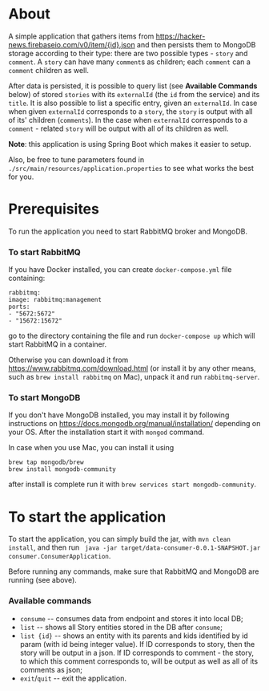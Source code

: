 # About
A simple application that gathers items from https://hacker-news.firebaseio.com/v0/item/{id}.json and then
persists them to MongoDB storage according to their type: there are two possible types - `story` and `comment`. A 
`story` can have many `comment`s as children; each `comment` can a `comment` children as well. 

After data is persisted, it is possible to query list (see **Available Commands** below) of stored `stories` with its 
`externalId` (the `id` from the service) and its `title`. It is also possible to list a specific entry, given an 
`externalId`. In case when given `externalId` corresponds to a `story`, the `story` is output with all of its' children
(`comments`). In the case when `externalId` corresponds to a `comment` - related `story` will be output with all of its 
children as well.

**Note**: this application is using Spring Boot which makes it easier to setup.

Also, be free to tune parameters found in `./src/main/resources/application.properties` to see what works the best for you.

# Prerequisites
To run the application you need to start RabbitMQ broker and MongoDB.

### To start RabbitMQ
If you have Docker installed, you can create `docker-compose.yml` file containing:
```
rabbitmq:
image: rabbitmq:management
ports:
- "5672:5672"
- "15672:15672"
```
go to the directory containing the file and run `docker-compose up` which will start RabbitMQ in a container.

Otherwise you can download it from https://www.rabbitmq.com/download.html (or install it by any other means, such as `brew install rabbitmq` on Mac), unpack it and run `rabbitmq-server`.

### To start MongoDB
If you don't have MongoDB installed, you may install it by following instructions on https://docs.mongodb.org/manual/installation/ depending on your OS. 
After the installation start it with `mongod` command.

In case when you use Mac, you can install it using
```
brew tap mongodb/brew
brew install mongodb-community
```

after install is complete run it with `brew services start mongodb-community`.

# To start the application
To start the application, you can simply build the jar, with `mvn clean install`, and then run ` java -jar target/data-consumer-0.0.1-SNAPSHOT.jar consumer.ConsumerApplication`.

Before running any commands, make sure that RabbitMQ and MongoDB are running (see above).

### Available commands
- `consume` -- consumes data from endpoint and stores it into local DB;
- `list` -- shows all Story entities stored in the DB after `consume`;
- `list {id}` -- shows an entity with its parents and kids identified by id param (with id being integer value). If ID corresponds to story, then the story will be output in a json. If ID corresponds to comment - the story, to which this comment corresponds to, will be output as well as all of its comments as json;
- `exit`/`quit` -- exit the application.